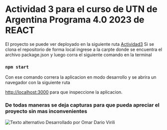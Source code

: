 # Actividad 3 para el curso de UTN de Argentina Programa 4.0 2023 de REACT

El proyecto se puede ver deployado en la siguiente ruta [Actividad3]()
Si se clona el repositorio de forma local ingrese a la carpte donde se encuentra el archivo package.json y luego corra el siguiente comando en la terminal
### `npm start`
Con ese comando correra la aplicacion en modo desarrollo y se abrira un navegador con la siguiente ruta

[http://localhost:3000](http://localhost:3000) para que inspeccione la aplicacion.

### De todas maneras se deja capturas para que pueda apreciar el proyecto sin mas inconvenientes
![Texto alternativo](https://i.postimg.cc/Qdd5mNrW/actividad3.jpg "Captura pagina principal")
Desarrollado por Omar Dario Virili